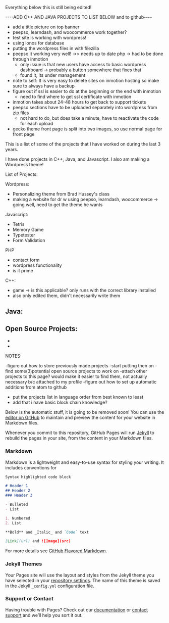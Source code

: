 Everything below this is still being edited!

----ADD C++ AND JAVA PROJECTS TO LIST BELOW and to github----

- add a title picture on top banner
- peepso, learndash, and woocommerce work together?
- test site is working with wordpress!
- using ionos for database
- putting the wordpress files in with filezilla
- peepso it working very well!  ->> needs up to date php -> had to be done through inmotion
  - only issue is that new users have access to basic wordpress dashboard -> probably a button somewhere that fixes that
  - found it, its under management
- note to self: It is very easy to delete sites on inmotion hosting so make sure to always have a backup
- figure out if ssl is easier to do at the beginning or the end with inmotion
  - need to find where to get ssl certificate with inmotion
- inmotion takes about 24-48 hours to get back to support tickets
- peepso sections have to be uploaded separately into wordpress from zip files
  - not hard to do, but does take a minute, have to reactivate the code for each upload
- gecko theme front page is split into two images, so use normal page for front page

This is a list of some of the projects that I have worked on during the last 3 years. 

I have done projects in C++, Java, and Javascript. I also am making a Wordpress theme! 


List of Projects:
  
  Wordpress: 
  - Personalizing theme from Brad Hussey's class
  - making a website for dr w using peepso, learndash, woocommerce -> going well, need to get the theme he wants
  
  Javascript:
  - Tetris
  - Memory Game
  - Typetester
  - Form Validation 
  
  PHP
  - contact form
  - wordpress functionality
  - is it prime
  
  C++:
  
  - game -> is this applicable? only runs with the correct library installed
  -  also only edited them, didn't necessarily write them
  
  Java:
  -
  

Open Source Projects:
-
-
-

NOTES:

-figure out how to store previously made projects
-start putting then on
-find some(3)potential open source projects to work on
-attach other projects to this page? would make it easier to find them, not actually necessary b/c attached to my profile
-figure out how to set up automatic additions from atom to github
- put the projects list in language order from best known to least
- add that i have basic block chain knowledge?



Below is the automatic stuff, it is going to be removed soon!
You can use the [editor on GitHub](https://github.com/Kristina01111000/Kristina01111000.github.io/edit/master/README.md) to maintain and preview the content for your website in Markdown files.

Whenever you commit to this repository, GitHub Pages will run [Jekyll](https://jekyllrb.com/) to rebuild the pages in your site, from the content in your Markdown files.

### Markdown

Markdown is a lightweight and easy-to-use syntax for styling your writing. It includes conventions for

```markdown
Syntax highlighted code block

# Header 1
## Header 2
### Header 3

- Bulleted
- List

1. Numbered
2. List

**Bold** and _Italic_ and `Code` text

[Link](url) and ![Image](src)
```

For more details see [GitHub Flavored Markdown](https://guides.github.com/features/mastering-markdown/).

### Jekyll Themes

Your Pages site will use the layout and styles from the Jekyll theme you have selected in your [repository settings](https://github.com/Kristina01111000/Kristina01111000.github.io/settings). The name of this theme is saved in the Jekyll `_config.yml` configuration file.

### Support or Contact

Having trouble with Pages? Check out our [documentation](https://help.github.com/categories/github-pages-basics/) or [contact support](https://github.com/contact) and we’ll help you sort it out.
